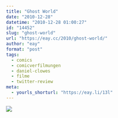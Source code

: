 ```yaml
---
title: "Ghost World"
date: "2010-12-28"
datetime: "2010-12-28 01:00:27"
id: "14452"
slug: "ghost-world"
url: "https://eay.cc/2010/ghost-world/"
author: "eay"
format: "post"
tags:
  - comics
  - comicverfilmungen
  - daniel-clowes
  - filme
  - twitter-review
meta:
  - yourls_shorturl: "https://eay.li/13l"
---
```


[![](https://eay.cc/uploads/2010/ghostworld.gif)](http://twitpic.com/3kclyv)
